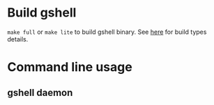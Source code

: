 # Build gshell

`make full` or `make lite` to build gshell binary.
See [here](interpreter.md) for build types details.

# Command line usage

## gshell daemon

